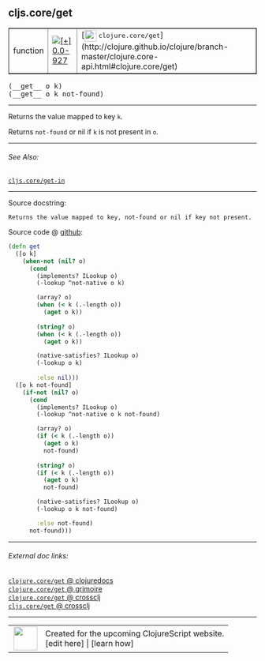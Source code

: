 ## cljs.core/get



 <table border="1">
<tr>
<td>function</td>
<td><a href="https://github.com/cljsinfo/cljs-api-docs/tree/0.0-927"><img valign="middle" alt="[+] 0.0-927" title="Added in 0.0-927" src="https://img.shields.io/badge/+-0.0--927-lightgrey.svg"></a> </td>
<td>
[<img height="24px" valign="middle" src="http://i.imgur.com/1GjPKvB.png"> <samp>clojure.core/get</samp>](http://clojure.github.io/clojure/branch-master/clojure.core-api.html#clojure.core/get)
</td>
</tr>
</table>


 <samp>
(__get__ o k)<br>
</samp>
 <samp>
(__get__ o k not-found)<br>
</samp>

---

Returns the value mapped to key `k`.

Returns `not-found` or nil if `k` is not present in `o`.

---


###### See Also:

[`cljs.core/get-in`](cljs.core_get-in.md)<br>

---


Source docstring:

```
Returns the value mapped to key, not-found or nil if key not present.
```


Source code @ [github](https://github.com/clojure/clojurescript/blob/r2341/src/cljs/cljs/core.cljs#L1160-L1200):

```clj
(defn get
  ([o k]
    (when-not (nil? o)
      (cond
        (implements? ILookup o)
        (-lookup ^not-native o k)

        (array? o)
        (when (< k (.-length o))
          (aget o k))
        
        (string? o)
        (when (< k (.-length o))
          (aget o k))

        (native-satisfies? ILookup o)
        (-lookup o k)
        
        :else nil)))
  ([o k not-found]
    (if-not (nil? o)
      (cond
        (implements? ILookup o)
        (-lookup ^not-native o k not-found)

        (array? o)
        (if (< k (.-length o))
          (aget o k)
          not-found)
        
        (string? o)
        (if (< k (.-length o))
          (aget o k)
          not-found)

        (native-satisfies? ILookup o)
        (-lookup o k not-found)

        :else not-found)
      not-found)))
```

<!--
Repo - tag - source tree - lines:

 <pre>
clojurescript @ r2341
└── src
    └── cljs
        └── cljs
            └── <ins>[core.cljs:1160-1200](https://github.com/clojure/clojurescript/blob/r2341/src/cljs/cljs/core.cljs#L1160-L1200)</ins>
</pre>

-->

---



###### External doc links:

[`clojure.core/get` @ clojuredocs](http://clojuredocs.org/clojure.core/get)<br>
[`clojure.core/get` @ grimoire](http://conj.io/store/v1/org.clojure/clojure/1.7.0-beta3/clj/clojure.core/get/)<br>
[`clojure.core/get` @ crossclj](http://crossclj.info/fun/clojure.core/get.html)<br>
[`cljs.core/get` @ crossclj](http://crossclj.info/fun/cljs.core.cljs/get.html)<br>

---

 <table>
<tr><td>
<img valign="middle" align="right" width="48px" src="http://i.imgur.com/Hi20huC.png">
</td><td>
Created for the upcoming ClojureScript website.<br>
[edit here] | [learn how]
</td></tr></table>

[edit here]:https://github.com/cljsinfo/cljs-api-docs/blob/master/cljsdoc/cljs.core_get.cljsdoc
[learn how]:https://github.com/cljsinfo/cljs-api-docs/wiki/cljsdoc-files

<!--

This information was too distracting to show to readers, but I'll leave it
commented here since it is helpful to:

- pretty-print the data used to generate this document
- and show how to retrieve that data



The API data for this symbol:

```clj
{:description "Returns the value mapped to key `k`.\n\nReturns `not-found` or nil if `k` is not present in `o`.",
 :ns "cljs.core",
 :name "get",
 :signature ["[o k]" "[o k not-found]"],
 :history [["+" "0.0-927"]],
 :type "function",
 :related ["cljs.core/get-in"],
 :full-name-encode "cljs.core_get",
 :source {:code "(defn get\n  ([o k]\n    (when-not (nil? o)\n      (cond\n        (implements? ILookup o)\n        (-lookup ^not-native o k)\n\n        (array? o)\n        (when (< k (.-length o))\n          (aget o k))\n        \n        (string? o)\n        (when (< k (.-length o))\n          (aget o k))\n\n        (native-satisfies? ILookup o)\n        (-lookup o k)\n        \n        :else nil)))\n  ([o k not-found]\n    (if-not (nil? o)\n      (cond\n        (implements? ILookup o)\n        (-lookup ^not-native o k not-found)\n\n        (array? o)\n        (if (< k (.-length o))\n          (aget o k)\n          not-found)\n        \n        (string? o)\n        (if (< k (.-length o))\n          (aget o k)\n          not-found)\n\n        (native-satisfies? ILookup o)\n        (-lookup o k not-found)\n\n        :else not-found)\n      not-found)))",
          :title "Source code",
          :repo "clojurescript",
          :tag "r2341",
          :filename "src/cljs/cljs/core.cljs",
          :lines [1160 1200]},
 :full-name "cljs.core/get",
 :clj-symbol "clojure.core/get",
 :docstring "Returns the value mapped to key, not-found or nil if key not present."}

```

Retrieve the API data for this symbol:

```clj
;; from Clojure REPL
(require '[clojure.edn :as edn])
(-> (slurp "https://raw.githubusercontent.com/cljsinfo/cljs-api-docs/catalog/cljs-api.edn")
    (edn/read-string)
    (get-in [:symbols "cljs.core/get"]))
```

-->
